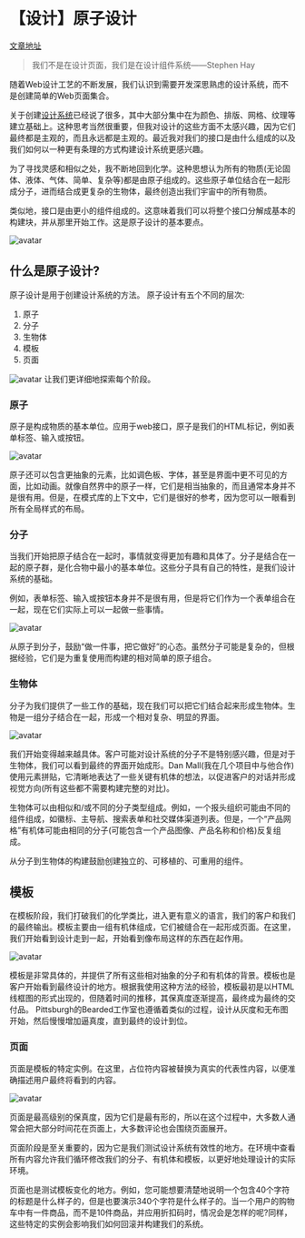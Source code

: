 # 【设计】原子设计 
[文章地址](https://bradfrost.com/blog/post/atomic-web-design/)

> 我们不是在设计页面，我们是在设计组件系统——Stephen Hay

随着Web设计工艺的不断发展，我们认识到需要开发深思熟虑的设计系统，而不是创建简单的Web页面集合。

关于创建[设计系统](http://24ways.org/2012/design-systems/)已经说了很多，其中大部分集中在为颜色、排版、网格、纹理等建立基础上。这种思考当然很重要，但我对设计的这些方面不太感兴趣，因为它们最终都是主观的，而且永远都是主观的。最近我对我们的接口是由什么组成的以及我们如何以一种更有条理的方式构建设计系统更感兴趣。

为了寻找灵感和相似之处，我不断地回到化学。这种思想认为所有的物质(无论固体、液体、气体、简单、复杂等)都是由原子组成的。这些原子单位结合在一起形成分子，进而结合成更复杂的生物体，最终创造出我们宇宙中的所有物质。

类似地，接口是由更小的组件组成的。这意味着我们可以将整个接口分解成基本的构建块，并从那里开始工作。这是原子设计的基本要点。

![avatar](./atomic.png)

## 什么是原子设计?
原子设计是用于创建设计系统的方法。
原子设计有五个不同的层次:

1. 原子
2. 分子
3. 生物体
4. 模板
5. 页面

![avatar](./atomic1.png)
让我们更详细地探索每个阶段。

### 原子
原子是构成物质的基本单位。应用于web接口，原子是我们的HTML标记，例如表单标签、输入或按钮。

![avatar](./atomic2.png)

原子还可以包含更抽象的元素，比如调色板、字体，甚至是界面中更不可见的方面，比如动画。就像自然界中的原子一样，它们是相当抽象的，而且通常本身并不是很有用。但是，在模式库的上下文中，它们是很好的参考，因为您可以一眼看到所有全局样式的布局。

### 分子
当我们开始把原子结合在一起时，事情就变得更加有趣和具体了。分子是结合在一起的原子群，是化合物中最小的基本单位。这些分子具有自己的特性，是我们设计系统的基础。

例如，表单标签、输入或按钮本身并不是很有用，但是将它们作为一个表单组合在一起，现在它们实际上可以一起做一些事情。

![avatar](./atomic3.png)

从原子到分子，鼓励“做一件事，把它做好”的心态。虽然分子可能是复杂的，但根据经验，它们是为重复使用而构建的相对简单的原子组合。

### 生物体
分子为我们提供了一些工作的基础，现在我们可以把它们结合起来形成生物体。生物是一组分子结合在一起，形成一个相对复杂、明显的界面。

![avatar](./atomic4.png)

我们开始变得越来越具体。客户可能对设计系统的分子不是特别感兴趣，但是对于生物体，我们可以看到最终的界面开始成形。Dan Mall(我在几个项目中与他合作)使用元素拼贴，它清晰地表达了一些关键有机体的想法，以促进客户的对话并形成视觉方向(所有这些都不需要构建完整的对比)。

生物体可以由相似和/或不同的分子类型组成。例如，一个报头组织可能由不同的组件组成，如徽标、主导航、搜索表单和社交媒体渠道列表。但是，一个“产品网格”有机体可能由相同的分子(可能包含一个产品图像、产品名称和价格)反复组成。

从分子到生物体的构建鼓励创建独立的、可移植的、可重用的组件。

## 模板
在模板阶段，我们打破我们的化学类比，进入更有意义的语言，我们的客户和我们的最终输出。模板主要由一组有机体组成，它们被缝合在一起形成页面。在这里，我们开始看到设计走到一起，开始看到像布局这样的东西在起作用。

![avatar](./atomic5.png)

模板是非常具体的，并提供了所有这些相对抽象的分子和有机体的背景。模板也是客户开始看到最终设计的地方。根据我使用这种方法的经验，模板最初是以HTML线框图的形式出现的，但随着时间的推移，其保真度逐渐提高，最终成为最终的交付品。 Pittsburgh的Bearded工作室也遵循着类似的过程，设计从灰度和无布图开始，然后慢慢增加逼真度，直到最终的设计到位。

### 页面
页面是模板的特定实例。在这里，占位符内容被替换为真实的代表性内容，以便准确描述用户最终将看到的内容。

![avatar](./atomic6.png)

页面是最高级别的保真度，因为它们是最有形的，所以在这个过程中，大多数人通常会把大部分时间花在页面上，大多数评论也会围绕页面展开。

页面阶段是至关重要的，因为它是我们测试设计系统有效性的地方。在环境中查看所有内容允许我们循环修改我们的分子、有机体和模板，以更好地处理设计的实际环境。

页面也是测试模板变化的地方。例如，您可能想要清楚地说明一个包含40个字符的标题是什么样子的，但是也要演示340个字符是什么样子的。当一个用户的购物车中有一件商品，而不是10件商品，并应用折扣码时，情况会是怎样的呢?同样，这些特定的实例会影响我们如何回滚并构建我们的系统。